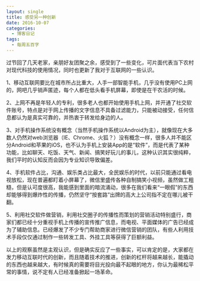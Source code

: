 ```yaml
---
layout: single
title: 感受另一种创新
date: 2016-10-07
categories:
  - 博客日记
tags:
  - 每周五百字
--- 
```

过节回了几天老家，亲朋好友团聚之余，感受到了一些变化，可片面代表当下农村对现代科技的使用情况，同时也更新了我对于互联网的一些认识。

1、移动互联网要比在城市所占比重大，人手一部智能手机，几乎没有使用PC上网的，网吧几乎销声匿迹，每个人都在低头看手机屏幕，即使是在干农活的时候。

2、上网不再是年轻人的专利，很多老人也都开始使用手机上网，并开通了社交软件账号，特点是对于网上传播的文字信息不具备过滤能力，只能被动接受，任何信息都认为是真实可靠的，并热衷于转发给身边的人。

3、对手机操作系统没有概念（当然手机操作系统以Android为主），就像现在大多数人仍然对web浏览器（IE、Chrome、火狐？）没有概念一样，很多人并不能区分Android和苹果的iOS，也不认为手机上安装App的是“软件”，而是代表了某种功能，比如聊天、吃饭、天气、新闻、搞笑好玩儿的事儿，这种认识其实很纯粹，我们平时的认知反而会因为专业知识导致偏差。

4、手机软件占比，沟通、娱乐类占比最大，全民娱乐的时代，以前只能通过看电视放松，现在普遍都盯着小屏幕了，微信里盛传各种自制搞笑小视频，虽然做工粗糙，但是认可度很高，我能感到里面的暗流涌动，很多在我们看来“一眼假”的东西却能够得到爆炸性的传播，仍然坚守“按套路”出牌的高大上公司指不定在哪儿被干翻。

5、利用社交软件做营销，利用社交圈子的传播性而策划的营销活动特别盛行，商家们都已经十分重视手机上传播的宣传推广信息，而电视、平面媒体的广告已经成为了辅助信息。已经爆发了不少专门帮助商家进行微信营销的团队，有些人利用技术手段仅仅通过制作一些转发工具、外挂工具等获得了巨额利益。

以上的观察虽然是主观认识，但是确实反应了一些事实，可以肯定的是，大家都在发力移动互联时代的创新，而且随着技术的推进，创新的杠杆将越来越长，能撬动的东西也越来越大，有时候真的需要将目光投向最不起眼的地方，你认为最稀松平常的事情，说不定有人已经准备掀起一场革命。
